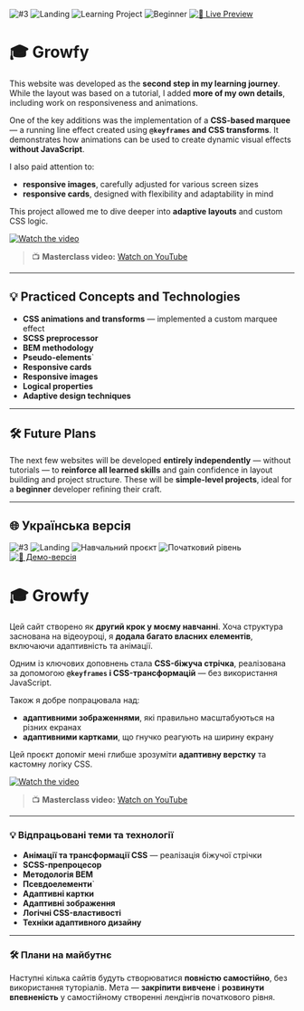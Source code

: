 ![#3](https://img.shields.io/badge/%233-skyblue) ![Landing](https://img.shields.io/badge/Landing-9DB2BF?style=flat&logoColor=white) ![Learning Project](https://img.shields.io/badge/Learning_Project-F4A261?style=flat&logoColor=white)  ![Beginner](https://img.shields.io/badge/Beginner-A8D5BA?style=flat&logoColor=white) [![🔗 Live Preview](https://img.shields.io/badge/🔗_Live_Preview-1f2d5a?style=flat&logoColor=white)](https://bonesmaster88.github.io/growfy/growfy)

# 🎓 Growfy

This website was developed as the **second step in my learning journey**. While the layout was based on a tutorial, I added **more of my own details**, including work on responsiveness and animations.

One of the key additions was the implementation of a **CSS-based marquee** — a running line effect created using **`@keyframes` and CSS transforms**. It demonstrates how animations can be used to create dynamic visual effects **without JavaScript**.

I also paid attention to:
- **responsive images**, carefully adjusted for various screen sizes
- **responsive cards**, designed with flexibility and adaptability in mind

This project allowed me to dive deeper into **adaptive layouts** and custom CSS logic.

[![Watch the video](https://img.youtube.com/vi/7E6lHqmf4FY/hqdefault.jpg)](https://www.youtube.com/watch?v=7E6lHqmf4FY&t=12316s)

> 📺 **Masterclass video:** [Watch on YouTube](https://www.youtube.com/watch?v=7E6lHqmf4FY&t=12316s)
---

## 💡 Practiced Concepts and Technologies

- **CSS animations and transforms** — implemented a custom marquee effect
- **SCSS preprocessor**
- **BEM methodology**
- **Pseudo-elements**`
- **Responsive cards**
- **Responsive images**
- **Logical properties**
- **Adaptive design techniques**

---

## 🛠️ Future Plans

The next few websites will be developed **entirely independently** — without tutorials — to **reinforce all learned skills** and gain confidence in layout building and project structure. These will be **simple-level projects**, ideal for a **beginner** developer refining their craft.

---

## 🌐 Українська версія

![#3](https://img.shields.io/badge/%233-skyblue)  ![Landing](https://img.shields.io/badge/Landing-9DB2BF?style=flat&logoColor=white) ![Навчальний проєкт](https://img.shields.io/badge/Навчальний_проєкт-F4A261?style=flat&logoColor=white) ![Початковий рівень](https://img.shields.io/badge/Початковий_рівень-A8D5BA?style=flat&logoColor=white)  [![🔗 Демо-версія](https://img.shields.io/badge/🔗_Демо_версія-1f2d5a?style=flat&logoColor=white)](https://bonesmaster88.github.io/growfy)

# 🎓 Growfy

Цей сайт створено як **другий крок у моєму навчанні**. Хоча структура заснована на відеоуроці, я **додала багато власних елементів**, включаючи адаптивність та анімації.

Одним із ключових доповнень стала **CSS-біжуча стрічка**, реалізована за допомогою **`@keyframes` і CSS-трансформацій** — без використання JavaScript.

Також я добре попрацювала над:
- **адаптивними зображеннями**, які правильно масштабуються на різних екранах
- **адаптивними картками**, що гнучко реагують на ширину екрану

Цей проєкт допоміг мені глибше зрозуміти **адаптивну верстку** та кастомну логіку CSS.

[![Watch the video](https://img.youtube.com/vi/7E6lHqmf4FY/hqdefault.jpg)](https://www.youtube.com/watch?v=7E6lHqmf4FY&t=12316s)

> 📺 **Masterclass video:** [Watch on YouTube](https://www.youtube.com/watch?v=7E6lHqmf4FY&t=12316s)
---

### 💡 Відпрацьовані теми та технології

- **Анімації та трансформації CSS** — реалізація біжучої стрічки
- **SCSS-препроцесор**
- **Методологія BEM**
- **Псевдоелементи**`
- **Адаптивні картки**
- **Адаптивні зображення**
- **Логічні CSS-властивості**
- **Техніки адаптивного дизайну**
---

### 🛠️ Плани на майбутнє

Наступні кілька сайтів будуть створюватися **повністю самостійно**, без використання туторіалів. Мета — **закріпити вивчене** і **розвинути впевненість** у самостійному створенні лендінгів початкового рівня.
